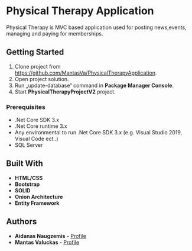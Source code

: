 # Physical Therapy Application

Physical Therapy is MVC based application used for posting news,events, managing and paying for memberships.

## Getting Started

1. Clone project from https://github.com/MantasVa/PhysicalTherapyApplication.
2. Open project solution.
3. Run „update-database“ command in **Package Manager Console**.
4. Start **PhysicalTherapyProjectV2** project.

### Prerequisites

- .Net Core SDK 3.x
- .Net Core runtime 3.x
- Any environmental to run .Net Core SDK 3.x (e.g. Visual Studio 2019, Visual Code ect..)
- SQL Server

## Built With
* **HTML/CSS**
* **Bootstrap**
* **SOLID**
* **Onion Architecture**
* **Entity Framework**

## Authors

* **Aidanas Naugzemis**  - [Profile](https://github.com/Aidanas93)
* **Mantas Valuckas** - [Profile](https://github.com/MantasVa)


